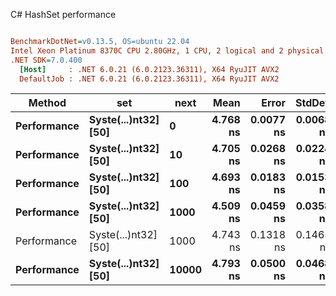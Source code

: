 C# HashSet performance
``` ini

BenchmarkDotNet=v0.13.5, OS=ubuntu 22.04
Intel Xeon Platinum 8370C CPU 2.80GHz, 1 CPU, 2 logical and 2 physical cores
.NET SDK=7.0.400
  [Host]     : .NET 6.0.21 (6.0.2123.36311), X64 RyuJIT AVX2
  DefaultJob : .NET 6.0.21 (6.0.2123.36311), X64 RyuJIT AVX2


```
|      Method |                  set |  next |     Mean |     Error |    StdDev | Allocated |
|------------ |--------------------- |------ |---------:|----------:|----------:|----------:|
| **Performance** | **Syste(...)nt32] [50]** |     **0** | **4.768 ns** | **0.0077 ns** | **0.0068 ns** |         **-** |
| **Performance** | **Syste(...)nt32] [50]** |    **10** | **4.705 ns** | **0.0268 ns** | **0.0224 ns** |         **-** |
| **Performance** | **Syste(...)nt32] [50]** |   **100** | **4.693 ns** | **0.0183 ns** | **0.0153 ns** |         **-** |
| **Performance** | **Syste(...)nt32] [50]** |  **1000** | **4.509 ns** | **0.0459 ns** | **0.0358 ns** |         **-** |
| Performance | Syste(...)nt32] [50] |  1000 | 4.743 ns | 0.1318 ns | 0.1465 ns |         - |
| **Performance** | **Syste(...)nt32] [50]** | **10000** | **4.793 ns** | **0.0500 ns** | **0.0468 ns** |         **-** |
